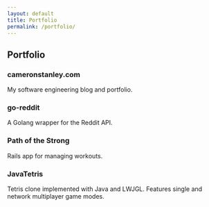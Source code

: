 ```yaml
---
layout: default
title: Portfolio
permalink: /portfolio/
---
```


<div class='container-fluid container-content'>
  <div class='row'>
    <div class='col-md-8 col-md-offset-2'>
      <div class='page-header'>
        <h2>
          <span class='fa fa-th'></span>
          Portfolio
        </h2>
      </div>
    </div>
  </div>
  <div class='row'>
    <div class='col-md-8 col-md-offset-2'>
      <div class='row'>
        <div class='col-md-4'>
          <div class='panel panel-default'>
            <div class='panel-heading'>
              <h3 class='panel-title'>cameronstanley.com</h3>
            </div>
            <div class='panel-body'>
              <p>My software engineering blog and portfolio.</p>
              <p>
                <a href='{{ site.baseurl }}'><span class='fa fa-home'></span></a>
                <a href='https://github.com/cameronstanley/cameronstanley.github.io'><span class='fa fa-github'></span></a>
              </p>
            </div>
          </div>
        </div>
        <div class='col-md-4'>
          <div class='panel panel-default'>
            <div class='panel-heading'>
              <h3 class='panel-title'>go-reddit</h3>
            </div>
            <div class='panel-body'>
              <p>A Golang wrapper for the Reddit API.</p>
            </div>
          </div>
        </div>
        <div class='col-md-4'>
          <div class='panel panel-default'>
            <div class='panel-heading'>
              <h3 class='panel-title'>Path of the Strong</h3>
            </div>
            <div class='panel-body'>
              <p>Rails app for managing workouts.</p>
            </div>
          </div>
        </div>
        <div class='col-md-4'>
          <div class='panel panel-default'>
            <div class='panel-heading'>
              <h3 class='panel-title'>JavaTetris</h3>
            </div>
            <div class='panel-body'>
              <p>Tetris clone implemented with Java and LWJGL. Features single and network multiplayer game modes.</p>
            </div>
          </div>
        </div>
      </div>
    </div>
  </div>
</div>


